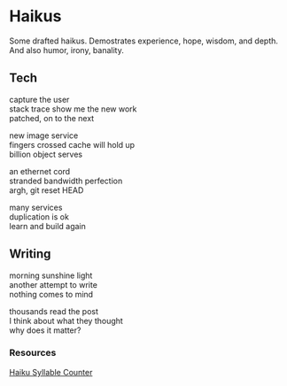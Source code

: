 # Haikus

Some drafted haikus. Demostrates experience, hope, wisdom, and depth. And also humor, irony, banality.

## Tech

capture the user  
stack trace show me the new work  
patched, on to the next  

new image service  
fingers crossed cache will hold up  
billion object serves  

an ethernet cord  
stranded bandwidth perfection  
argh, git reset HEAD  

many services  
duplication is ok  
learn and build again  

## Writing

morning sunshine light  
another attempt to write  
nothing comes to mind  

thousands read the post  
I think about what they thought  
why does it matter?  

### Resources

[Haiku Syllable Counter](https://www.haikusyllablecounter.com/)
